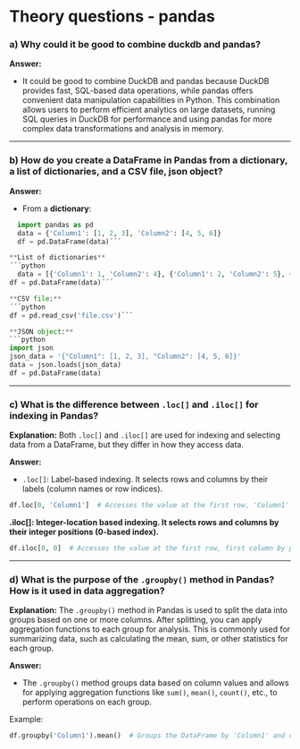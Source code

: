 # Theory questions - pandas

### a) Why could it be good to combine duckdb and pandas?
**Answer:**
- It could be good to combine DuckDB and pandas because DuckDB provides fast, SQL-based data operations, while pandas offers convenient data manipulation capabilities in Python. This combination allows users to perform efficient analytics on large datasets, running SQL queries in DuckDB for performance and using pandas for more complex data transformations and analysis in memory.

---

### b) How do you create a DataFrame in Pandas from a dictionary, a list of dictionaries, and a CSV file, json object?

**Answer:**
- From a **dictionary**:

```python
  import pandas as pd
  data = {'Column1': [1, 2, 3], 'Column2': [4, 5, 6]}
  df = pd.DataFrame(data)´´´

**List of dictionaries**
´´´python
  data = [{'Column1': 1, 'Column2': 4}, {'Column1': 2, 'Column2': 5}, {'Column1': 3, 'Column2': 6}]
df = pd.DataFrame(data)´´´

**CSV file:**
´´´python
df = pd.read_csv('file.csv')```

**JSON object:**
```python
import json
json_data = '{"Column1": [1, 2, 3], "Column2": [4, 5, 6]}'
data = json.loads(json_data)
df = pd.DataFrame(data)
```
---

### c) What is the difference between `.loc[]` and `.iloc[]` for indexing in Pandas?

**Explanation:**
Both `.loc[]` and `.iloc[]` are used for indexing and selecting data from a DataFrame, but they differ in how they access data.

**Answer:**
- `.loc[]`: Label-based indexing. It selects rows and columns by their labels (column names or row indices).
```python
df.loc[0, 'Column1']  # Accesses the value at the first row, 'Column1' by label
```

**.iloc[]: Integer-location based indexing. It selects rows and columns by their integer positions (0-based index).**
```python
df.iloc[0, 0]  # Accesses the value at the first row, first column by position
```
---

### d) What is the purpose of the `.groupby()` method in Pandas? How is it used in data aggregation?

**Explanation:**
The `.groupby()` method in Pandas is used to split the data into groups based on one or more columns. After splitting, you can apply aggregation functions to each group for analysis. This is commonly used for summarizing data, such as calculating the mean, sum, or other statistics for each group.

**Answer:**
- The `.groupby()` method groups data based on column values and allows for applying aggregation functions like `sum()`, `mean()`, `count()`, etc., to perform operations on each group.
  
Example:
```python
df.groupby('Column1').mean()  # Groups the DataFrame by 'Column1' and computes the mean for each group
```





